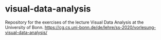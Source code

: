 # visual-data-analysis
Repository for the exercises of the lecture Visual Data Analysis at the University of Bonn. https://cg.cs.uni-bonn.de/de/lehre/ss-2020/vorlesung-visual-data-analysis/
